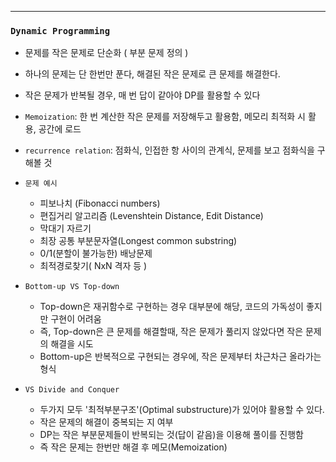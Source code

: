 
---------------------------------------

### `Dynamic Programming`
  - 문제를 작은 문제로 단순화 ( 부분 문제 정의 )
  - 하나의 문제는 단 한번만 푼다, 해결된 작은 문제로 큰 문제를 해결한다.
  - 작은 문제가 반복될 경우, 매 번 답이 같아야 DP를 활용할 수 있다
  - `Memoization`: 한 번 계산한 작은 문제를 저장해두고 활용함, 메모리 최적화 시 활용, 공간에 로드
  - `recurrence relation`: 점화식, 인접한 항 사이의 관계식, 문제를 보고 점화식을 구해볼 것

- `문제 예시`
    - 피보나치 (Fibonacci numbers)
    - 편집거리 알고리즘 (Levenshtein Distance, Edit Distance)
    - 막대기 자르기
    - 최장 공통 부분문자열(Longest common substring)
    - 0/1(분할이 불가능한) 배낭문제
    - 최적경로찾기( NxN 격자 등 )

- `Bottom-up VS Top-down`
    - Top-down은 재귀함수로 구현하는 경우 대부분에 해당, 코드의 가독성이 좋지만 구현이 어려움
    - 즉, Top-down은 큰 문제를 해결할때, 작은 문제가 풀리지 않았다면 작은 문제의 해결을 시도
    - Bottom-up은 반복적으로 구현되는 경우에, 작은 문제부터 차근차근 올라가는 형식

- `VS Divide and Conquer`
    - 두가지 모두 '최적부분구조'(Optimal substructure)가 있어야 활용할 수 있다.
    - 작은 문제의 해결이 중복되는 지 여부
    - DP는 작은 부분문제들이 반복되는 것(답이 같음)을 이용해 풀이를 진행함
    - 즉 작은 문제는 한번만 해결 후 메모(Memoization)
